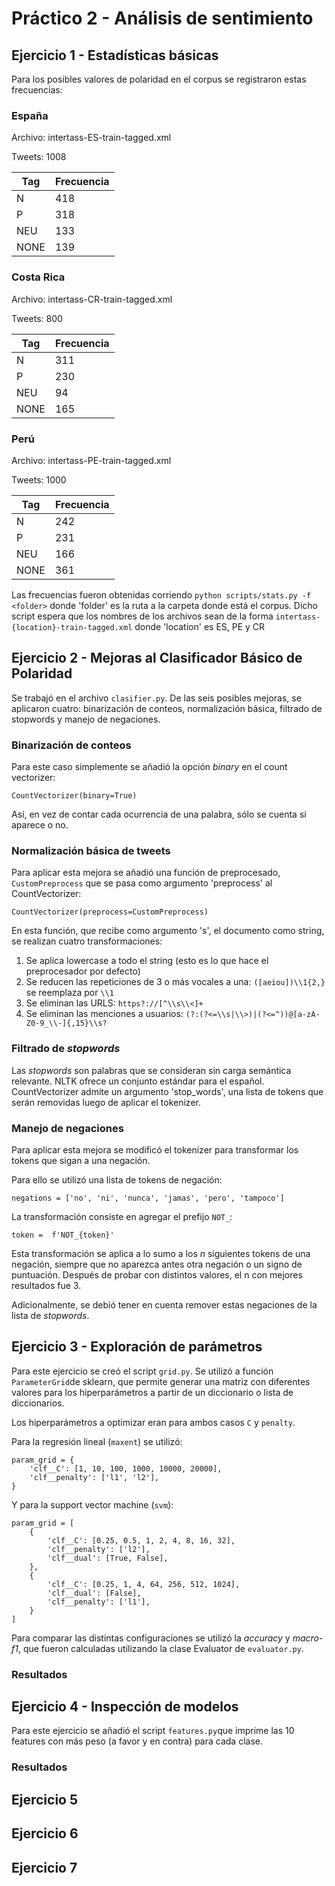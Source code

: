 # Práctico 2 - Análisis de sentimiento

## Ejercicio 1 - Estadísticas básicas

Para los posibles valores de polaridad en el corpus se registraron estas frecuencias:

### España
Archivo: intertass-ES-train-tagged.xml

Tweets: 1008

|Tag|Frecuencia|
|--|--|
|N|418|
|P|318|
|NEU|133|
|NONE|139|

### Costa Rica
Archivo: intertass-CR-train-tagged.xml

Tweets: 800

|Tag|Frecuencia|
|--|--|
|N|311|
|P|230|
|NEU|94|
|NONE|165|

### Perú
Archivo: intertass-PE-train-tagged.xml

Tweets: 1000 

|Tag|Frecuencia|
|--|--|
|N|242|
|P|231|
|NEU|166|
|NONE|361|

Las frecuencias fueron obtenidas corriendo ```python scripts/stats.py -f <folder>``` donde 'folder' es la ruta a la carpeta donde está el corpus. Dicho script espera que los nombres de los archivos sean de la forma ```intertass-{location}-train-tagged.xml``` donde 'location' es ES, PE y CR

## Ejercicio 2 - Mejoras al Clasificador Básico de Polaridad

Se trabajó en el archivo ```clasifier.py```.
De las seis posibles mejoras, se aplicaron cuatro: binarización de conteos, normalización básica, filtrado de stopwords y manejo de negaciones.

### Binarización de conteos

Para este caso simplemente se añadió la opción *binary* en el count vectorizer:

```CountVectorizer(binary=True)```

Así, en vez de contar cada ocurrencia de una palabra, sólo se cuenta si aparece o no.

### Normalización básica de tweets

Para aplicar esta mejora se añadió una función de preprocesado, ```CustomPreprocess``` que se pasa como argumento 'preprocess' al CountVectorizer:

```CountVectorizer(preprocess=CustomPreprocess)```

En esta función, que recibe como argumento 's', el documento como string, se realizan cuatro transformaciones:

1. Se aplica lowercase a todo el string (esto es lo que hace el preprocesador por defecto)
2. Se reducen las repeticiones de 3 o más vocales a una: ```([aeiou])\\1{2,}``` se reemplaza por ```\\1```
3. Se eliminan las URLS: ```https?://[^\\s\\<]+```
4. Se eliminan las menciones a usuarios: ```(?:(?<=\\s|\\>)|(?<=^))@[a-zA-Z0-9_\\-]{,15}\\s?```

### Filtrado de *stopwords*

Las *stopwords* son palabras que se consideran sin carga semántica relevante. NLTK ofrece un conjunto estándar para el español.
CountVectorizer admite un argumento 'stop_words', una lista de tokens que serán removidas luego de aplicar el tokenizer.

### Manejo de negaciones

Para aplicar esta mejora se modificó el tokenizer para transformar los tokens que sigan a una negación.

Para ello se utilizó una lista de tokens de negación:

```negations = ['no', 'ni', 'nunca', 'jamas', 'pero', 'tampoco']```

La transformación consiste en agregar el prefijo ```NOT_```:

```token =  f'NOT_{token}'```

Esta transformación se aplica a lo sumo a los *n* siguientes tokens de una negación, siempre que no aparezca antes otra negación o un signo de puntuación. Después de probar con distintos valores, el n con mejores resultados fue 3.

Adicionalmente, se debió tener en cuenta remover estas negaciones de la lista de *stopwords*.

## Ejercicio 3 - Exploración de parámetros

Para este ejercicio se creó el script ```grid.py```. Se utilizó a función ```ParameterGrid```de sklearn, que permite generar una matriz con diferentes valores para los hiperparámetros a partir de un diccionario o lista de diccionarios.

Los hiperparámetros a optimizar eran para ambos casos ```C``` y ```penalty```.

Para la regresión lineal (```maxent```) se utilizó:

```
param_grid = {
    'clf__C': [1, 10, 100, 1000, 10000, 20000],
    'clf__penalty': ['l1', 'l2'],
}
```

Y para la support vector machine (```svm```):

```
param_grid = [
    {
        'clf__C': [0.25, 0.5, 1, 2, 4, 8, 16, 32],
        'clf__penalty': ['l2'],
        'clf__dual': [True, False],
    },
    {
        'clf__C': [0.25, 1, 4, 64, 256, 512, 1024],
        'clf__dual': [False],
        'clf__penalty': ['l1'],
    }
]
```

Para comparar las distintas configuraciones se utilizó la *accuracy* y *macro-f1*, que fueron calculadas utilizando la clase Evaluator de ```evaluator.py```.

### Resultados

## Ejercicio 4 - Inspección de modelos

Para este ejercicio se añadió el script ```features.py```que imprime las 10 features con más peso (a favor y en contra) para cada clase.

### Resultados

## Ejercicio 5

## Ejercicio 6

## Ejercicio 7
